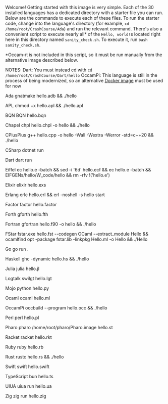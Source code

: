 Welcome! Getting started with this image is very simple. Each of the 30 installed languages has a dedicated directory with a starter file you can run. Below are the commands to execute each of these files. To run the starter code, change into the language's directory (for example, `cd /home/root/CrashCourse/Ada`) and run the relevant command. There's also a convenient script to execute nearly all* of the `Hello, world!`s located right here in this directory named `sanity_check.sh`. To execute it, run `bash sanity_check.sh`.

*Occam-π is not included in this script, so it must be run manually from the alternative image described below.

NOTES:
     Dart: You must instead cd with `cd /home/root/CrashCourse/Dart/hello`
     OccamPi: This language is still in the process of being modernized, so an alternative [Docker image](https://hub.docker.com/repository/docker/triumviratelabs/occambackup/general) must be used for now

Ada
gnatmake hello.adb && ./hello

APL
chmod +x hello.apl && ./hello.apl

BQN
BQN hello.bqn

Chapel
chpl hello.chpl -o hello && ./hello

CPlusPlus
g++ hello.cpp -o hello -Wall -Wextra -Werror -std=c++20 && ./hello

CSharp
dotnet run

Dart
dart run

Eiffel
ec hello.e -batch && sed -i '6d' hello.ecf && ec hello.e -batch && EIFGENs/hello/W_code/hello && rm -rfv !('hello.e')

Elixir
elixir hello.exs

Erlang
erlc hello.erl && erl -noshell -s hello start

Factor
factor hello.factor

Forth
gforth hello.fth

Fortran
gfortran hello.f90 -o hello && ./hello

FStar
fstar.exe hello.fst --codegen OCaml --extract_module Hello && ocamlfind opt -package fstar.lib -linkpkg Hello.ml -o Hello && ./Hello

Go
go run .

Haskell
ghc -dynamic hello.hs && ./hello

Julia
julia hello.jl

Logtalk
swilgt hello.lgt

Mojo
python hello.py

Ocaml
ocaml hello.ml

OccamPi
occbuild --program hello.occ && ./hello

Perl
perl hello.pl

Pharo
pharo /home/root/pharo/Pharo.image hello.st

Racket
racket hello.rkt

Ruby
ruby hello.rb

Rust
rustc hello.rs && ./hello

Swift
swift hello.swift

TypeScript
bun hello.ts

UIUA
uiua run hello.ua

Zig
zig run hello.zig